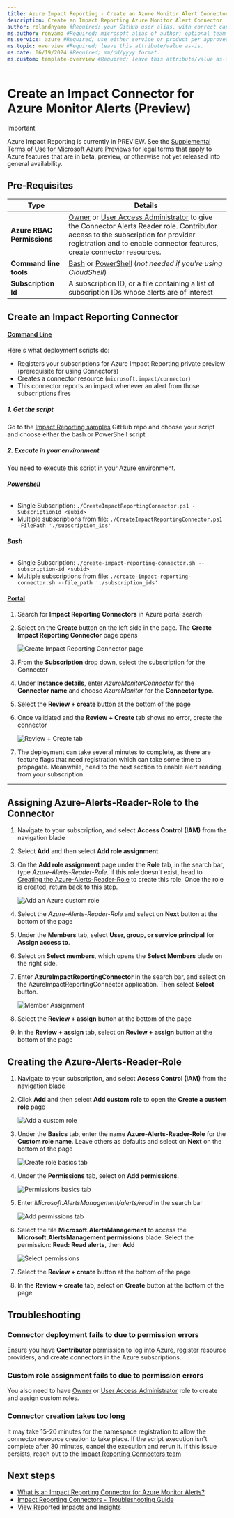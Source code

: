 ```yaml
---
title: Azure Impact Reporting - Create an Azure Monitor Alert Connector #Required; page title is displayed in search results. Include the brand.
description: Create an Impact Reporting Azure Monitor Alert Connector. #Required; article description that is displayed in search results. 
author: rolandnyamo #Required; your GitHub user alias, with correct capitalization.
ms.author: ronyamo #Required; microsoft alias of author; optional team alias.
ms.service: azure #Required; use either service or product per approved list. 
ms.topic: overview #Required; leave this attribute/value as-is.
ms.date: 06/19/2024 #Required; mm/dd/yyyy format.
ms.custom: template-overview #Required; leave this attribute/value as-is.
---
```


# Create an Impact Connector for Azure Monitor Alerts (Preview)
> [!IMPORTANT]
> Azure Impact Reporting is currently in PREVIEW. See the [Supplemental Terms of Use for Microsoft Azure Previews](https://azure.microsoft.com/support/legal/preview-supplemental-terms/) for legal terms that apply to Azure features that are in beta, preview, or otherwise not yet released into general availability.

## Pre-Requisites
| Type     | Details      |
| ------------- | ------------- |
| **Azure RBAC Permissions** | [Owner](/azure/role-based-access-control/built-in-roles#owner) or [User Access Administrator](/azure/role-based-access-control/built-in-roles#user-access-administrator) to give the Connector Alerts Reader role. Contributor access to the subscription for provider registration and to enable connector features, create connector resources. |
| **Command line tools** | [Bash](/cli/azure) or [PowerShell](/powershell/azure) (*not needed if you're using CloudShell*)|
| **Subscription Id**| A subscription ID, or a file containing a list of subscription IDs  whose alerts are of interest|

## Create an Impact Reporting Connector
#### [Command Line](#tab/cli/)

Here's what deployment scripts do:
* Registers your subscriptions for Azure Impact Reporting private preview (prerequisite for using Connectors)
* Creates a connector resource (`microsoft.impact/connector`)
* This connector reports an impact whenever an alert from those subscriptions fires

##### 1. **Get the script**
Go to the [Impact Reporting samples](https://github.com/Azure/impact-reporting-samples/tree/main/Onboarding/Connector/Scripts) GitHub repo and choose your script and choose either the bash or PowerShell script
##### 2. **Execute in your environment**
You need to execute this script in your Azure environment.

###### **Powershell**
* Single Subscription: `./CreateImpactReportingConnector.ps1 -SubscriptionId <subid>`
* Multiple subscriptions from file: `./CreateImpactReportingConnector.ps1 -FilePath './subscription_ids'`

###### **Bash**
* Single Subscription: `./create-impact-reporting-connector.sh --subscription-id <subid>`
* Multiple subscriptions from file: `./create-impact-reporting-connector.sh --file_path './subscription_ids'`

#### [Portal](#tab/portal/)

1. Search for **Impact Reporting Connectors** in Azure portal search
2. Select on the **Create** button on the left side in the page. The **Create Impact Reporting Connector** page opens

    ![Create Impact Reporting Connector page](images/create-connector.png)

3. From the **Subscription** drop down, select the subscription for the Connector
4. Under **Instance details**, enter *AzureMonitorConnector* for the **Connector name** and choose *AzureMonitor* for the **Connector type**.
5. Select the **Review + create** button at the bottom of the page
6. Once validated and the **Review + Create** tab shows no error, create the connector

   ![Review + Create tab](images/review-and-create-tab.png) 

7. The deployment can take several minutes to complete, as there are feature flags that need registration which can take some time to propagate. Meanwhile, head to the next section to enable alert reading from your subscription

---

## Assigning Azure-Alerts-Reader-Role to the Connector

1. Navigate to your subscription, and select **Access Control (IAM)** from the navigation blade
2. Select **Add** and then select **Add role assignment**.
3. On the **Add role assignment** page under the **Role** tab, in the search bar, type *Azure-Alerts-Reader-Role*. If this role doesn't exist, head to [Creating the Azure-Alerts-Reader-Role](#creating-the-azure-alerts-reader-role) to create this role. Once the role is created, return back to this step.

    ![Add an Azure custom role](images/Role%20Selection.png)

4. Select the *Azure-Alerts-Reader-Role* and select on **Next** button at the bottom of the page
5. Under the **Members** tab, select **User, group, or service principal** for **Assign access to**.
6. Select on **Select members**, which opens the **Select Members** blade on the right side.
7. Enter **AzureImpactReportingConnector** in the search bar, and select on the AzureImpactReportingConnector application. Then select **Select** button.

    ![Member Assignment](images/Member%20Selection.png)

8. Select the **Review + assign** button at the bottom of the page
9. In the **Review + assign** tab, select on **Review + assign** button at the bottom of the page

## Creating the Azure-Alerts-Reader-Role
1. Navigate to your subscription, and select **Access Control (IAM)** from the navigation blade
2. Click **Add** and then select **Add custom role** to open the **Create a custom role** page

    ![Add a custom role](images/Add%20Custom%20Role.png)

3. Under the **Basics** tab, enter the name **Azure-Alerts-Reader-Role** for the **Custom role name**. Leave others as defaults and select on **Next** on the bottom of the page

    ![Create role basics tab](images/Basics%20Tab.png)

4. Under the **Permissions** tab, select on **Add permissions**.

    ![Permissions basics tab](images/Permissions%20Tab.png)

5. Enter *Microsoft.AlertsManagement/alerts/read* in the search bar

    ![Add permissions tab](images/Add%20Permissions.png)

6. Select the tile **Microsoft.AlertsManagement** to access the **Microsoft.AlertsManagement permissions** blade. Select the permission: **Read: Read alerts**, then **Add**

    ![Select permissions](images/Permission%20Selection.png)

7. Select the **Review + create** button at the bottom of the page
8. In the **Review + create** tab, select on **Create** button at the bottom of the page

## Troubleshooting

### Connector deployment fails to due to permission errors

Ensure you have **Contributor** permission to log into Azure, register resource providers, and create connectors in the Azure subscriptions.

### Custom role assignment fails to due to permission errors

You also need to have [Owner](/azure/role-based-access-control/built-in-roles#owner) or [User Access Administrator](/azure/role-based-access-control/built-in-roles#user-access-administrator) role to create and assign custom roles.

### Connector creation takes too long

It may take 15-20 minutes for the namespace registration to allow the connector resource creation to take place. 
If the script execution isn't complete after 30 minutes, cancel the execution and rerun it. If this issue persists, reach out to the [Impact Reporting Connectors team](mailto:impactrp-preview@microsoft.com)

## Next steps
* [What is an Impact Reporting Connector for Azure Monitor Alerts?](azure-monitor-connector.md)
* [Impact Reporting Connectors - Troubleshooting Guide](connectors-troubleshooting-guide.md)
* [View Reported Impacts and Insights](view-impact-insights.md)
